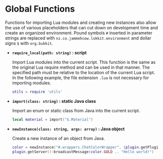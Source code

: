 # Global Functions

Functions for importing Lua modules and creating new instances also allow the use of various placeholders that can cut down on development time and create an organized environment. Pound symbols `#` inserted in parameter strings are replaced with `nz.co.jammehcow.lukkit.environment` and dollar signs `$` with `org.bukkit`.

* **`require_local(path: string)` : script**

  Import Lua modules into the current script. This function is the same as the original Lua require method and can be used in that manner. The specified path must be relative to the location of the current Lua script. In the following example, the file extension `.lua` is not necessary for importing modules.

  ```lua
  utils = require 'utils'
  ```

* **`import(class: string)` : static Java class**

  Import an enum or static class from Java into the current script.

  ```lua
  local material = import("$.Material")
  ```

* **`newInstance(class: string, args: array)` : Java object**

  Create a new instance of an object from Java.

  ```lua
  color = newInstance("#.wrappers.ChatColorWrapper", {plugin.getPlugin()})
  plugin.getServer():broadcastMessage(color.GOLD .. "Hello world!")
  ```

